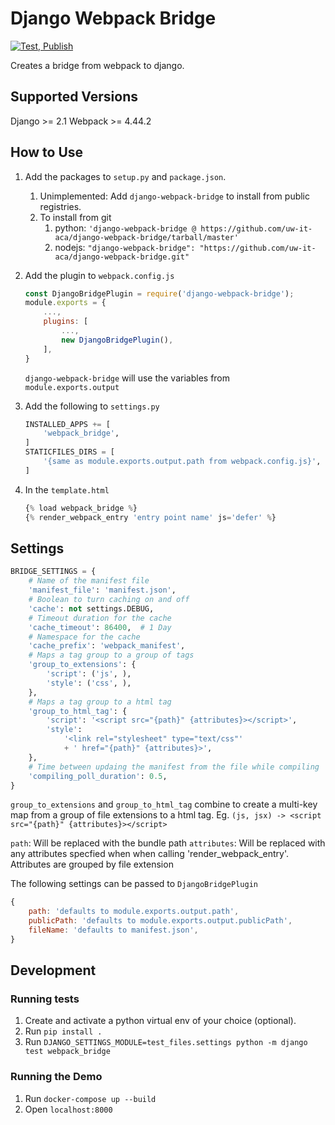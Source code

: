 # Django Webpack Bridge

[![Test, Publish](https://github.com/uw-it-aca/django-webpack-bridge/actions/workflows/cicd.yml/badge.svg)](https://github.com/uw-it-aca/django-webpack-bridge/actions/workflows/cicd.yml)

Creates a bridge from webpack to django.

## Supported Versions

Django >= 2.1
Webpack >= 4.44.2

## How to Use

1. Add the packages to `setup.py` and `package.json`.
   1. Unimplemented: Add `django-webpack-bridge` to install from public registries.
   2. To install from git
      1. python: `'django-webpack-bridge @ https://github.com/uw-it-aca/django-webpack-bridge/tarball/master'`
      2. nodejs: `"django-webpack-bridge": "https://github.com/uw-it-aca/django-webpack-bridge.git"`
2. Add the plugin to `webpack.config.js`

    ```js
    const DjangoBridgePlugin = require('django-webpack-bridge');
    module.exports = {
        ...,
        plugins: [
            ...,
            new DjangoBridgePlugin(),
        ],
    }
    ```

    `django-webpack-bridge` will use the variables from `module.exports.output`
3. Add the following to `settings.py`

    ```python
    INSTALLED_APPS += [
        'webpack_bridge',
    ]
    STATICFILES_DIRS = [
        '{same as module.exports.output.path from webpack.config.js}',
    ]
    ```

4. In the `template.html`

    ```jsx
    {% load webpack_bridge %}
    {% render_webpack_entry 'entry point name' js='defer' %}
    ```

## Settings

```python
BRIDGE_SETTINGS = {
    # Name of the manifest file
    'manifest_file': 'manifest.json',
    # Boolean to turn caching on and off
    'cache': not settings.DEBUG,
    # Timeout duration for the cache
    'cache_timeout': 86400,  # 1 Day
    # Namespace for the cache
    'cache_prefix': 'webpack_manifest',
    # Maps a tag group to a group of tags
    'group_to_extensions': {
        'script': ('js', ),
        'style': ('css', ),
    },
    # Maps a tag group to a html tag
    'group_to_html_tag': {
        'script': '<script src="{path}" {attributes}></script>',
        'style':
            '<link rel="stylesheet" type="text/css"'
            + ' href="{path}" {attributes}>',
    },
    # Time between updaing the manifest from the file while compiling
    'compiling_poll_duration': 0.5,
}
```

`group_to_extensions` and `group_to_html_tag` combine to create a multi-key map from a group of file extensions to a html tag. Eg. `(js, jsx) -> <script src="{path}" {attributes}></script>`

`path`: Will be replaced with the bundle path
`attributes`: Will be replaced with any attributes specfied when when calling 'render_webpack_entry'. Attributes are grouped by file extension

The following settings can be passed to `DjangoBridgePlugin`

```js
{
    path: 'defaults to module.exports.output.path',
    publicPath: 'defaults to module.exports.output.publicPath',
    fileName: 'defaults to manifest.json',
}
```

## Development

### Running tests

1. Create and activate a python virtual env of your choice (optional).
2. Run `pip install .`
3. Run `DJANGO_SETTINGS_MODULE=test_files.settings python -m django test webpack_bridge`

### Running the Demo

1. Run `docker-compose up --build`
2. Open `localhost:8000`
